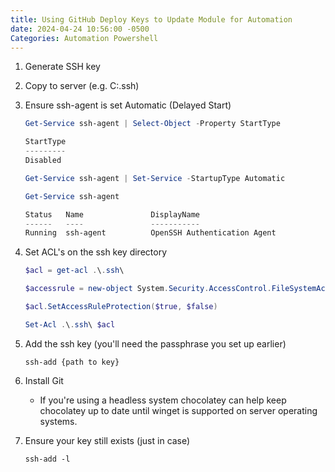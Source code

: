 ```yaml
---
title: Using GitHub Deploy Keys to Update Module for Automation
date: 2024-04-24 10:56:00 -0500
Categories: Automation Powershell
---
```


1. Generate SSH key
2. Copy to server (e.g. C:\.ssh)
3. Ensure ssh-agent is set Automatic (Delayed Start)

    ```powershell
    Get-Service ssh-agent | Select-Object -Property StartType

    StartType
    ---------
    Disabled
    ```

    ```powershell
    Get-Service ssh-agent | Set-Service -StartupType Automatic
    ```

    ```powershell
    Get-Service ssh-agent

    Status   Name               DisplayName
    ------   ----               -----------
    Running  ssh-agent          OpenSSH Authentication Agent
    ```

4. Set ACL's on the ssh key directory

    ```powershell
    $acl = get-acl .\.ssh\

    $accessrule = new-object System.Security.AccessControl.FileSystemAccessRule("BUILTIN\Administrators","FullControl", "ContainerInherit,ObjectInherit", "None", "Allow")

    $acl.SetAccessRuleProtection($true, $false)

    Set-Acl .\.ssh\ $acl
    ```

5. Add the ssh key (you'll need the passphrase you set up earlier)

    ```shell
    ssh-add {path to key}
    ```

6. Install Git

    - If you're using a headless system chocolatey can help keep chocolatey up to date until winget is supported on server operating systems.

7. Ensure your key still exists (just in case)

    ```shell
    ssh-add -l
    ```
